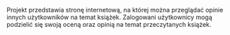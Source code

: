 Projekt przedstawia stronę internetową, na której można przeglądać opinie innych użytkowników na temat książek. Zalogowani użytkownicy mogą podzielić się swoją oceną oraz opinią na temat przeczytanych książek.
